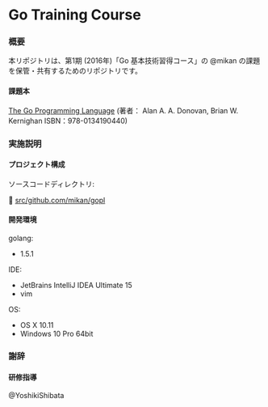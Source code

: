 Go Training Course
==================

### 概要

本リポジトリは、第1期 (2016年)「Go 基本技術習得コース」の @mikan の課題を保管・共有するためのリポジトリです。

#### 課題本

[The Go Programming Language](http://www.gopl.io/)
 (著者： Alan A. A. Donovan, Brian W. Kernighan ISBN：978-0134190440)

### 実施説明

#### プロジェクト構成

ソースコードディレクトリ:

:file_folder: [src/github.com/mikan/gopl](src/github.com/mikan/gopl)

#### 開発環境

golang:

* 1.5.1

IDE:

* JetBrains IntelliJ IDEA Ultimate 15
* vim

OS:

* OS X 10.11
* Windows 10 Pro 64bit

### 謝辞

#### 研修指導

@YoshikiShibata

